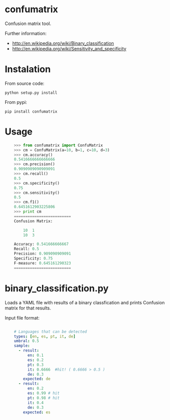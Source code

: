 # confumatrix

Confusion matrix tool.

Further information:

 - http://en.wikipedia.org/wiki/Binary_classification
 - http://en.wikipedia.org/wiki/Sensitivity_and_specificity

# Instalation

From source code:

    python setup.py install

From pypi:

    pip install confumatrix


# Usage

```python
    >>> from confumatrix import ConfuMatrix
    >>> cm = ConfuMatrix(a=10, b=1, c=10, d=3)
    >>> cm.accuracy()
    0.5416666666666666
    >>> cm.precision()
    0.9090909090909091
    >>> cm.recall()
    0.5
    >>> cm.specificity()
    0.75
    >>> cm.sensitivity()
    0.5
    >>> cm.f1()
    0.6451612903225806
    >>> print cm
    =========================
    Confusion Matrix:

        10  1
        10  3

    Accuracy: 0.541666666667
    Recall: 0.5
    Precision: 0.909090909091
    Specificity: 0.75
    F-measure: 0.645161290323
    =========================
```

# binary_classification.py

Loads a YAML file with results of a binary classfication and prints Confusion matrix for that results.

Input file format:

```yaml

    # Languages that can be detected
    types: [en, es, pt, it, de]
    umbral: 0.5
    sample: 
      - result:
          en: 0.1
          es: 0.2
          pt: 0.3
          it: 0.6666  #hit! ( 0.6666 > 0.5 )
          de: 0.3
        expected: de
      - result:
          en: 0.2
          es: 0.99 # hit
          pt: 0.98 # hit
          it: 0.4
          de: 0.3
        expected: es
```